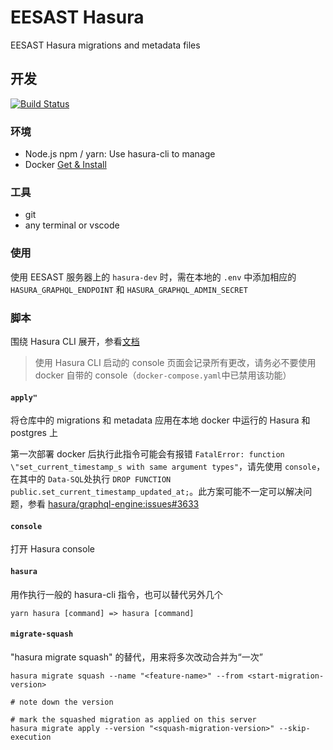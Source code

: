 # EESAST Hasura

EESAST Hasura migrations and metadata files

## 开发

[![Build Status](https://travis-ci.com/eesast/hasura.svg?branch=master)](https://travis-ci.com/eesast/hasura)

### 环境

- Node.js npm / yarn: Use hasura-cli to manage
- Docker [Get & Install](https://docs.docker.com/get-docker/)

### 工具

- git
- any terminal or vscode

### 使用

使用 EESAST 服务器上的 `hasura-dev` 时，需在本地的 `.env` 中添加相应的 `HASURA_GRAPHQL_ENDPOINT` 和 `HASURA_GRAPHQL_ADMIN_SECRET`

### 脚本

围绕 Hasura CLI 展开，参看[文档](https://hasura.io/docs/1.0/graphql/core/hasura-cli/index.html)

> 使用 Hasura CLI 启动的 console 页面会记录所有更改，请务必不要使用 docker 自带的 console（`docker-compose.yaml`中已禁用该功能）

#### `apply"`

将仓库中的 migrations 和 metadata 应用在本地 docker 中运行的 Hasura 和 postgres 上

第一次部署 docker 后执行此指令可能会有报错 `FatalError: function \"set_current_timestamp_s with same argument types"`，请先使用 `console`，在其中的 `Data-SQL`处执行 `DROP FUNCTION public.set_current_timestamp_updated_at;`。此方案可能不一定可以解决问题，参看 [hasura/graphql-engine:issues#3633](https://github.com/hasura/graphql-engine/issues/3633)

#### `console`

打开 Hasura console

#### `hasura`

用作执行一般的 hasura-cli 指令，也可以替代另外几个

```
yarn hasura [command] => hasura [command]
```

#### `migrate-squash`

"hasura migrate squash" 的替代，用来将多次改动合并为“一次”

```
hasura migrate squash --name "<feature-name>" --from <start-migration-version>

# note down the version

# mark the squashed migration as applied on this server
hasura migrate apply --version "<squash-migration-version>" --skip-execution
```
